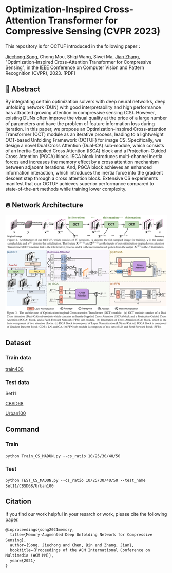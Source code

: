 # Optimization-Inspired Cross-Attention Transformer for Compressive Sensing (CVPR 2023)
This repository is for OCTUF introduced in the following paper：

[Jiechong Song](https://scholar.google.com/citations?hl=en&user=EBOtupAAAAAJ), Chong Mou, Shiqi Wang, Siwei Ma, [Jian Zhang](http://jianzhang.tech/), "Optimization-Inspired Cross-Attention Transformer for Compressive Sensing", in the IEEE Conference on Computer Vision and Pattern Recognition (CVPR), 2023. [PDF]

## :art: Abstract

By integrating certain optimization solvers with deep neural networks, deep unfolding network (DUN) with good interpretability and high performance has attracted growing attention in compressive sensing (CS). However, existing DUNs often improve the visual quality at the price of a large number of parameters and have the problem of feature information loss during iteration. In this paper, we propose an Optimization-inspired Cross-attention Transformer (OCT) module as an iterative process, leading to a lightweight OCT-based Unfolding Framework (OCTUF) for image CS. Specifically, we design a novel Dual Cross Attention (Dual-CA) sub-module, which consists of an Inertia-Supplied Cross Attention (ISCA) block and a Projection-Guided Cross Attention (PGCA) block. ISCA block introduces multi-channel inertia forces and increases the memory effect by a cross attention mechanism between adjacent iterations. And, PGCA block achieves an enhanced information interaction, which introduces the inertia force into the gradient descent step through a cross attention block. Extensive CS experiments manifest that our OCTUF achieves superior performance compared to state-of-the-art methods while training lower complexity. 

## :fire: Network Architecture
![Network](/Figs/network.png)
![Network](/Figs/OCT.png)


## Dataset

### Train data

[train400](https://drive.google.com/file/d/15FatS3wYupcoJq44jxwkm6Kdr0rATPd0/view?usp=sharing)

### Test data

Set11

[CBSD68](https://drive.google.com/file/d/1Q_tcV0d8bPU5g0lNhVSZXLFw0whFl8Nt/view?usp=sharing)

[Urban100](https://drive.google.com/file/d/1cmYjEJlR2S6cqrPq8oQm3tF9lO2sU0gV/view?usp=sharing)

## Command

### Train

`python Train_CS_MADUN.py --cs_ratio 10/25/30/40/50                  ` 

### Test

`python TEST_CS_MADUN.py --cs_ratio 10/25/30/40/50 --test_name Set11/CBSD68/Urban100`

## Citation

If you find our work helpful in your resarch or work, please cite the following paper.

```
@inproceedings{song2021memory,
  title={Memory-Augmented Deep Unfolding Network for Compressive Sensing},
  author={Song, Jiechong and Chen, Bin and Zhang, Jian},
  booktitle={Proceedings of the ACM International Conference on Multimedia (ACM MM)},
  year={2021}
}
```
